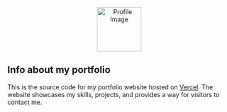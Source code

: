 <p align="center">
  <img src="https://github.com/pedrorbc.png" alt="Profile Image" width="100" />
</p>

## Info about my portfolio

This is the source code for my portfolio website hosted on [Vercel](https://vercel.com). The website showcases my skills, projects, and provides a way for visitors to contact me.
